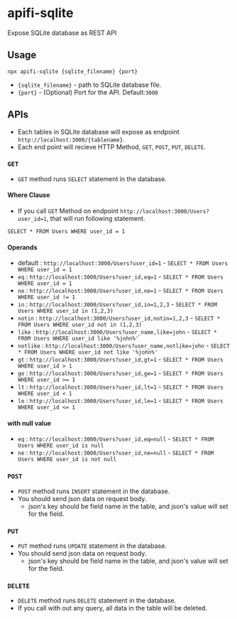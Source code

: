 # apifi-sqlite

Expose SQLite database as REST API

## Usage

```
npx apifi-sqlite {sqlite_filename} {port}
```

- `{sqlite_filename}` - path to SQLite database file.
- `{port}` - (Optional) Port for the API. Default:`3000`

## APIs

- Each tables in SQLite database will expose as endpoint `http://localhost:3000/{tablename}`.
- Each end point will recieve HTTP Method, `GET`, `POST`, `PUT`, `DELETE`.

### `GET`

- `GET` method runs `SELECT` statement in the database.

####  Where Clause

- If you call `GET` Method on endpoint `http://localhost:3000/Users?user_id=1`, that will run following statement.
```
SELECT * FROM Users WHERE user_id = 1
```

#### Operands

- default : `http://localhost:3000/Users?user_id=1` - `SELECT * FROM Users WHERE user_id = 1`
- `eq` : `http://localhost:3000/Users?user_id,eq=1` - `SELECT * FROM Users WHERE user_id = 1`
- `ne` : `http://localhost:3000/Users?user_id,ne=1` - `SELECT * FROM Users WHERE user_id != 1`
- `in` : `http://localhost:3000/Users?user_id,in=1,2,3` - `SELECT * FROM Users WHERE user_id in (1,2,3)`
- `notin` : `http://localhost:3000/Users?user_id,notin=1,2,3` - `SELECT * FROM Users WHERE user_id not in (1,2,3)`
- `like` : `http://localhost:3000/Users?user_name,like=john` - `SELECT * FROM Users WHERE user_id like '%john%'`
- `notlike` : `http://localhost:3000/Users?user_name,notlike=john` - `SELECT * FROM Users WHERE user_id not like '%john%'`
- `gt` : `http://localhost:3000/Users?user_id,gt=1` - `SELECT * FROM Users WHERE user_id > 1`
- `ge` : `http://localhost:3000/Users?user_id,ge=1` - `SELECT * FROM Users WHERE user_id >= 1`
- `lt` : `http://localhost:3000/Users?user_id,lt=1` - `SELECT * FROM Users WHERE user_id < 1`
- `le` : `http://localhost:3000/Users?user_id,le=1` - `SELECT * FROM Users WHERE user_id <= 1`

#### with null value
- `eq` : `http://localhost:3000/Users?user_id,eq=null` - `SELECT * FROM Users WHERE user_id is null`
- `ne` : `http://localhost:3000/Users?user_id,ne=null` - `SELECT * FROM Users WHERE user_id is not null`

### `POST`

- `POST` method runs `INSERT` statement in the database.
- You should send json data on request body.
  - json's key should be field name in the table, and json's value will set for the field.

### `PUT`

- `PUT` method runs `UPDATE` statement in the database.
- You should send json data on request body.
  - json's key should be field name in the table, and json's value will set for the field.

### `DELETE`

- `DELETE` method runs `DELETE` statement in the database.
- If you call with out any query, all data in the table will be deleted.
